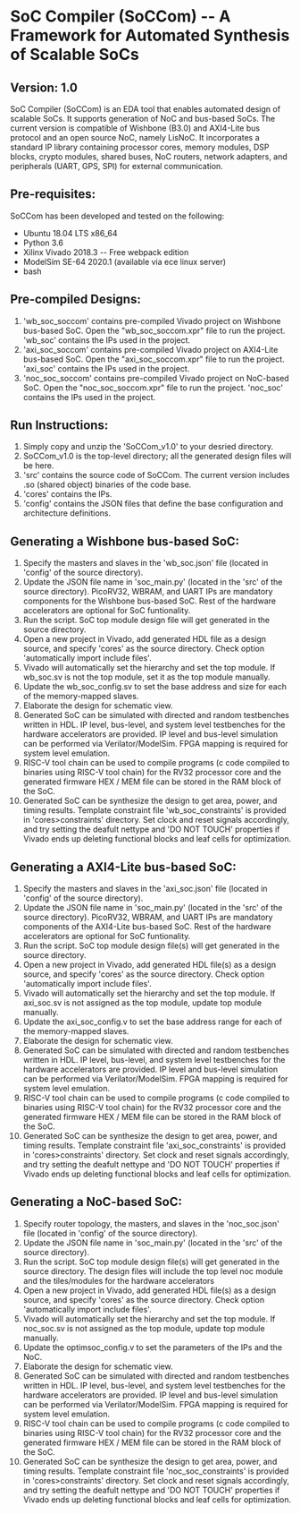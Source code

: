 
SoC Compiler (SoCCom) -- A Framework for Automated Synthesis of Scalable SoCs 
=============================================================================

## Version: 1.0 

SoC Compiler (SoCCom) is an EDA tool that enables automated design of scalable SoCs. It supports generation of NoC and bus-based SoCs. The current version is compatible of Wishbone (B3.0) and AXI4-Lite bus protocol and an open source NoC, namely LisNoC. It incorporates a standard IP library containing processor cores, memory modules, DSP blocks, crypto modules, shared buses, NoC routers, network adapters,  and peripherals (UART, GPS, SPI) for external communication.

## Pre-requisites:

SoCCom has been developed and tested on the following: 

* Ubuntu 18.04 LTS x86_64
* Python 3.6
* Xilinx Vivado 2018.3 -- Free webpack edition
* ModelSim SE-64 2020.1 (available via ece linux server)
* bash

## Pre-compiled Designs: 

1. 'wb_soc_soccom' contains pre-compiled Vivado project on Wishbone bus-based SoC. Open the "wb_soc_soccom.xpr" file to run the project. 'wb_soc'  contains the IPs used in the project. 
2. 'axi_soc_soccom' contains pre-compiled Vivado project on AXI4-Lite bus-based SoC. Open the "axi_soc_soccom.xpr" file to run the project.  'axi_soc'  contains the IPs used in the project.
3. 'noc_soc_soccom' contains pre-compiled Vivado project on NoC-based SoC. Open the "noc_soc_soccom.xpr" file to run the project. 'noc_soc'  contains the IPs used in the project.



## Run Instructions: 

1. Simply copy and unzip the 'SoCCom_v1.0' to your desried directory.
2. SoCCom_v1.0 is the top-level directory; all the generated design files will be here. 
3. 'src' contains the source code of SoCCom. The current version includes .so (shared object) binaries of the code base. 
3. 'cores' contains the IPs. 
4. 'config' contains the JSON files that define the base configuration and architecture definitions. 




## Generating a Wishbone bus-based SoC:

1. Specify the masters and slaves in the 'wb_soc.json' file (located in 'config' of the source directory). 
2. Update the JSON file name in 'soc_main.py' (located in the 'src' of the source directory). PicoRV32, WBRAM, and UART IPs are mandatory components for the Wishbone bus-based SoC. Rest of the hardware accelerators are optional for SoC funtionality. 
3. Run the script. SoC top module design file will get generated in the source directory. 
4. Open a new project in Vivado, add generated HDL file as a design source, and specify 'cores' as the source directory. Check option 'automatically import include files'. 
5. Vivado will automatically set the hierarchy and set the top module. If wb_soc.sv is not the top module, set it as the top module manually. 
6. Update the wb_soc_config.sv to set the base address and size for each of the memory-mapped slaves. 
7. Elaborate the design for schematic view. 
8. Generated SoC can be simulated with directed and random testbenches written in HDL. IP level, bus-level, and system level testbenches for the hardware accelerators are provided. IP level and bus-level simulation can be performed via Verilator/ModelSim. FPGA mapping is required for system level emulation. 
9. RISC-V tool chain can be used to compile programs (c code compiled to binaries using RISC-V tool chain) for the RV32 processor core and the generated firmware HEX / MEM file can be stored in the RAM block of the SoC. 
10. Generated SoC can be synthesize the design to get area, power, and timing results. Template constraint file 'wb_soc_constraints' is provided in 'cores>constraints' directory. Set clock and reset signals accordingly, and try setting the deafult nettype and 'DO NOT TOUCH' properties if Vivado ends up deleting functional blocks and leaf cells for optimization. 


## Generating a AXI4-Lite bus-based SoC:

1. Specify the masters and slaves in the 'axi_soc.json' file (located in 'config' of the source directory). 
2. Update the JSON file name in 'soc_main.py' (located in the 'src' of the source directory). PicoRV32, WBRAM, and UART IPs are mandatory components of the AXI4-Lite bus-based SoC. Rest of the hardware accelerators are optional for SoC funtionality. 
3. Run the script. SoC top module design file(s) will get generated in the source directory. 
4. Open a new project in Vivado, add generated HDL file(s) as a design source, and specify 'cores' as the source directory. Check option 'automatically import include files'. 
5. Vivado will automatically set the hierarchy and set the top module. If axi_soc.sv is not assigned as the top module, update top module manually. 
6. Update the axi_soc_config.v to set the base address range for each of the memory-mapped slaves. 
7. Elaborate the design for schematic view. 
8. Generated SoC can be simulated with directed and random testbenches written in HDL. IP level, bus-level, and system level testbenches for the hardware accelerators are provided. IP level and bus-level simulation can be performed via Verilator/ModelSim. FPGA mapping is required for system level emulation. 
9. RISC-V tool chain can be used to compile programs (c code compiled to binaries using RISC-V tool chain) for the RV32 processor core and the generated firmware HEX / MEM file can be stored in the RAM block of the SoC. 
10. Generated SoC can be synthesize the design to get area, power, and timing results. Template constraint file 'axi_soc_constraints' is provided in 'cores>constraints' directory. Set clock and reset signals accordingly, and try setting the deafult nettype and 'DO NOT TOUCH' properties if Vivado ends up deleting functional blocks and leaf cells for optimization. 


## Generating a NoC-based SoC:

1. Specify router topology, the masters, and slaves in the 'noc_soc.json' file (located in 'config' of the source directory). 
2. Update the JSON file name in 'soc_main.py' (located in the 'src' of the source directory).
3. Run the script. SoC top module design file(s) will get generated in the source directory. The design files will include the top level noc module and the tiles/modules for the hardware accelerators 
4. Open a new project in Vivado, add generated HDL file(s) as a design source, and specify 'cores' as the source directory. Check option 'automatically import include files'.
5. Vivado will automatically set the hierarchy and set the top module. If noc_soc.sv is not assigned as the top module, update top module manually. 
6. Update the optimsoc_config.v to set the parameters of the IPs and the NoC. 
7. Elaborate the design for schematic view. 
8. Generated SoC can be simulated with directed and random testbenches written in HDL. IP level, bus-level, and system level testbenches for the hardware accelerators are provided. IP level and bus-level simulation can be performed via Verilator/ModelSim. FPGA mapping is required for system level emulation. 
9. RISC-V tool chain can be used to compile programs (c code compiled to binaries using RISC-V tool chain) for the RV32 processor core and the generated firmware HEX / MEM file can be stored in the RAM block of the SoC. 
10. Generated SoC can be synthesize the design to get area, power, and timing results. Template constraint file 'noc_soc_constraints' is provided in 'cores>constraints' directory. Set clock and reset signals accordingly, and try setting the deafult nettype and 'DO NOT TOUCH' properties if Vivado ends up deleting functional blocks and leaf cells for optimization. 


